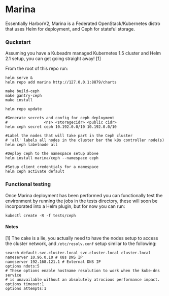 # Marina

Essentially HarborV2, Marina is a Federated OpenStack/Kubernetes distro that uses Helm for deployment, and Ceph for stateful storage.


### Quckstart

Assuming you have a Kubeadm managed Kubernetes 1.5 cluster and Helm 2.1 setup, you can get going straight away! [1]

From the root of this repo run:

```
helm serve &
helm repo add marina http://127.0.0.1:8879/charts

make build-ceph
make gantry-ceph
make install

helm repo update

#Generate secrets and config for ceph deployment
#                <ns> <storagecidr> <public cidr>
helm ceph secret ceph 10.192.0.0/10 10.192.0.0/10

#Label the nodes that will take part in the Ceph cluster
# 'all' labels all nodes in the cluster bar the k8s controller node(s)
helm ceph labelnode all

#Deploy ceph to the namespace setup above
helm install marina/ceph --namespace ceph

#Setup client credentials for a namespace
helm ceph activate default

```


### Functional testing

Once Marina deployment has been performed you can functionally test the environment by running the jobs in the tests directory, these will soon be incorporated into a Helm plugin, but for now you can run:

```
kubectl create -R -f tests/ceph
```


#### Notes
[1] The cake is a lie, you actually need to have the nodes setup to access the cluster network, and `/etc/resolv.conf` setup similar to the following:
```
search default.svc.cluster.local svc.cluster.local cluster.local
nameserver 10.96.0.10 # K8s DNS IP
nameserver 192.168.121.1 # External DNS IP
options ndots:5
# These options enable hostname resolution to work when the kube-dns service
# is unavailable without an absolutely atrocious performance impact.
options timeout:1
options attempts:1
```
